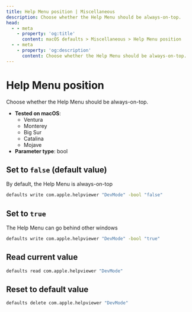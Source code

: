 ```yaml
---
title: Help Menu position | Miscellaneous
description: Choose whether the Help Menu should be always-on-top.
head:
  - - meta
    - property: 'og:title'
      content: macOS defaults > Miscellaneous > Help Menu position
  - - meta
    - property: 'og:description'
      content: Choose whether the Help Menu should be always-on-top.
---
```


# Help Menu position

Choose whether the Help Menu should be always-on-top.

- **Tested on macOS**:
  - Ventura
  - Monterey
  - Big Sur
  - Catalina
  - Mojave
- **Parameter type**: bool

## Set to `false` (default value)

By default, the Help Menu is always-on-top

```bash
defaults write com.apple.helpviewer "DevMode" -bool "false"
```

## Set to `true`

The Help Menu can go behind other windows

```bash
defaults write com.apple.helpviewer "DevMode" -bool "true"
```

## Read current value

```bash
defaults read com.apple.helpviewer "DevMode"
```

## Reset to default value

```bash
defaults delete com.apple.helpviewer "DevMode"
```
